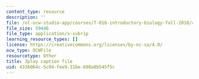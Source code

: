 ```yaml
---
content_type: resource
description: ''
file: /ol-ocw-studio-app/courses/7-016-introductory-biology-fall-2018/4336064c5c94fee931be698a0b545f5c_jeNPvqRXI9I.srt
file_size: 59446
file_type: application/x-subrip
learning_resource_types: []
license: https://creativecommons.org/licenses/by-nc-sa/4.0/
ocw_type: OCWFile
resourcetype: Other
title: 3play caption file
uid: 4336064c-5c94-fee9-31be-698a0b545f5c
---
```

